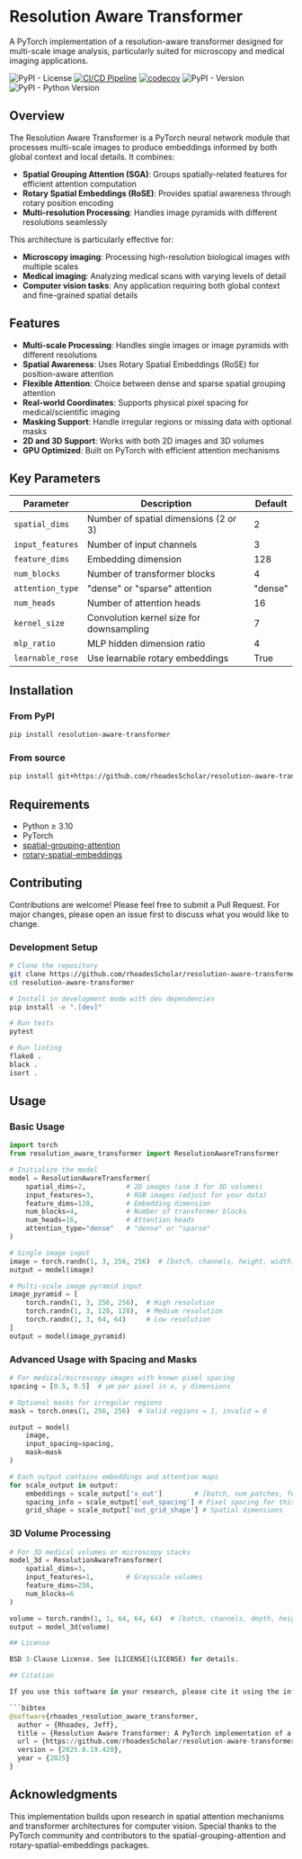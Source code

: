 # Resolution Aware Transformer

A PyTorch implementation of a resolution-aware transformer designed for multi-scale image analysis, particularly suited for microscopy and medical imaging applications.

![PyPI - License](https://img.shields.io/pypi/l/resolution-aware-transformer)
[![CI/CD Pipeline](https://github.com/rhoadesScholar/resolution-aware-transformer/actions/workflows/ci-cd.yml/badge.svg)](https://github.com/rhoadesScholar/resolution-aware-transformer/actions/workflows/ci-cd.yml)
[![codecov](https://codecov.io/github/rhoadesScholar/resolution-aware-transformer/graph/badge.svg?token=)](https://codecov.io/github/rhoadesScholar/resolution-aware-transformer)
![PyPI - Version](https://img.shields.io/pypi/v/resolution-aware-transformer)
![PyPI - Python Version](https://img.shields.io/pypi/pyversions/resolution-aware-transformer)

## Overview

The Resolution Aware Transformer is a PyTorch neural network module that processes multi-scale images to produce embeddings informed by both global context and local details. It combines:

- **Spatial Grouping Attention (SGA)**: Groups spatially-related features for efficient attention computation
- **Rotary Spatial Embeddings (RoSE)**: Provides spatial awareness through rotary position encoding
- **Multi-resolution Processing**: Handles image pyramids with different resolutions seamlessly

This architecture is particularly effective for:

- **Microscopy imaging**: Processing high-resolution biological images with multiple scales
- **Medical imaging**: Analyzing medical scans with varying levels of detail
- **Computer vision tasks**: Any application requiring both global context and fine-grained spatial details

## Features

- **Multi-scale Processing**: Handles single images or image pyramids with different resolutions
- **Spatial Awareness**: Uses Rotary Spatial Embeddings (RoSE) for position-aware attention
- **Flexible Attention**: Choice between dense and sparse spatial grouping attention
- **Real-world Coordinates**: Supports physical pixel spacing for medical/scientific imaging
- **Masking Support**: Handle irregular regions or missing data with optional masks
- **2D and 3D Support**: Works with both 2D images and 3D volumes
- **GPU Optimized**: Built on PyTorch with efficient attention mechanisms

## Key Parameters

| Parameter | Description | Default |
|-----------|-------------|---------|
| `spatial_dims` | Number of spatial dimensions (2 or 3) | 2 |
| `input_features` | Number of input channels | 3 |
| `feature_dims` | Embedding dimension | 128 |
| `num_blocks` | Number of transformer blocks | 4 |
| `attention_type` | "dense" or "sparse" attention | "dense" |
| `num_heads` | Number of attention heads | 16 |
| `kernel_size` | Convolution kernel size for downsampling | 7 |
| `mlp_ratio` | MLP hidden dimension ratio | 4 |
| `learnable_rose` | Use learnable rotary embeddings | True |

## Installation

### From PyPI

```bash
pip install resolution-aware-transformer
```

### From source

```bash
pip install git+https://github.com/rhoadesScholar/resolution-aware-transformer.git
```

## Requirements

- Python ≥ 3.10
- PyTorch
- [spatial-grouping-attention](https://github.com/rhoadesScholar/spatial-grouping-attention)
- [rotary-spatial-embeddings](https://github.com/rhoadesScholar/rotary-spatial-embeddings)

## Contributing

Contributions are welcome! Please feel free to submit a Pull Request. For major changes, please open an issue first to discuss what you would like to change.

### Development Setup

```bash
# Clone the repository
git clone https://github.com/rhoadesScholar/resolution-aware-transformer.git
cd resolution-aware-transformer

# Install in development mode with dev dependencies
pip install -e ".[dev]"

# Run tests
pytest

# Run linting
flake8 .
black .
isort .
```

## Usage

### Basic Usage

```python
import torch
from resolution_aware_transformer import ResolutionAwareTransformer

# Initialize the model
model = ResolutionAwareTransformer(
    spatial_dims=2,          # 2D images (use 3 for 3D volumes)
    input_features=3,        # RGB images (adjust for your data)
    feature_dims=128,        # Embedding dimension
    num_blocks=4,            # Number of transformer blocks
    num_heads=16,            # Attention heads
    attention_type="dense"   # "dense" or "sparse"
)

# Single image input
image = torch.randn(1, 3, 256, 256)  # [batch, channels, height, width]
output = model(image)

# Multi-scale image pyramid input
image_pyramid = [
    torch.randn(1, 3, 256, 256),  # High resolution
    torch.randn(1, 3, 128, 128),  # Medium resolution
    torch.randn(1, 3, 64, 64)     # Low resolution
]
output = model(image_pyramid)
```

### Advanced Usage with Spacing and Masks

```python
# For medical/microscopy images with known pixel spacing
spacing = [0.5, 0.5]  # μm per pixel in x, y dimensions

# Optional masks for irregular regions
mask = torch.ones(1, 256, 256)  # Valid regions = 1, invalid = 0

output = model(
    image,
    input_spacing=spacing,
    mask=mask
)

# Each output contains embeddings and attention maps
for scale_output in output:
    embeddings = scale_output['x_out']        # [batch, num_patches, feature_dims]
    spacing_info = scale_output['out_spacing'] # Pixel spacing for this scale
    grid_shape = scale_output['out_grid_shape'] # Spatial dimensions
```

### 3D Volume Processing

```python
# For 3D medical volumes or microscopy stacks
model_3d = ResolutionAwareTransformer(
    spatial_dims=3,
    input_features=1,        # Grayscale volumes
    feature_dims=256,
    num_blocks=6
)

volume = torch.randn(1, 1, 64, 64, 64)  # [batch, channels, depth, height, width]
output = model_3d(volume)

## License

BSD 3-Clause License. See [LICENSE](LICENSE) for details.

## Citation

If you use this software in your research, please cite it using the information in [CITATION.cff](CITATION.cff) or use the following BibTeX:

```bibtex
@software{rhoades_resolution_aware_transformer,
  author = {Rhoades, Jeff},
  title = {Resolution Aware Transformer: A PyTorch implementation of a resolution-aware transformer for multi-scale image analysis},
  url = {https://github.com/rhoadesScholar/resolution-aware-transformer},
  version = {2025.8.19.420},
  year = {2025}
}
```

## Acknowledgments

This implementation builds upon research in spatial attention mechanisms and transformer architectures for computer vision. Special thanks to the PyTorch community and contributors to the spatial-grouping-attention and rotary-spatial-embeddings packages.
